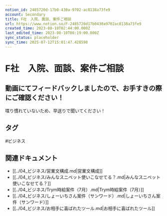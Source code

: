 ```yaml
---
notion_id: 2485720d-17b0-430a-9702-ac8138a73fe9
account: Secondary
title: F社　入院、面談、案件ご相談
url: https://www.notion.so/F-2485720d17b0430a9702ac8138a73fe9
created_time: 2023-08-10T02:44:00.000Z
last_edited_time: 2023-08-10T08:19:00.000Z
sync_status: placeholder
sync_time: 2025-07-12T15:01:47.428598
---
```

# F社　入院、面談、案件ご相談

動画にてフィードバックしましたので、お手すきの際にご確認ください！
---
喋り慣れていないため、早送りで聞いてください！

## タグ

#ビジネス 

## 関連ドキュメント

- [[../04_ビジネス/営業文構成.md|営業文構成]]
- [[../04_ビジネス/みんなスニペット使いこなせてる？.md|みんなスニペット使いこなせてる？]]
- [[../04_ビジネス/Trym時給案件（7月）.md|Trym時給案件（7月）]]
- [[../04_ビジネス/しょーいちさん案件（サンワード）.md|しょーいちさん案件（サンワード）]]
- [[../04_ビジネス/お相手に喜ばれたツール.md|お相手に喜ばれたツール]]
